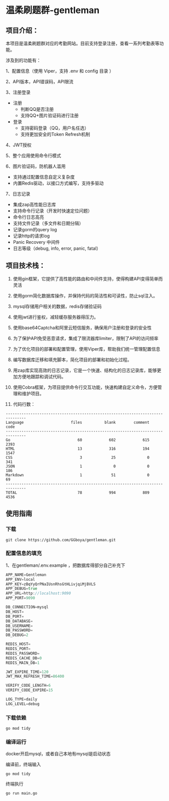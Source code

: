 # 温柔刷题群-gentleman

## 项目介绍：

本项目是温柔刷题群对应的考勤网站。目前支持登录注册，查看一系列考勤表等功能。

涉及到的功能有：

1、配置信息（使用 Viper，支持 .env 和 config 目录 ）

2、API版本，API错误码，API限流

3、注册登录

- 注册
  -  判断QQ是否注册
  - 支持QQ+图片验证码进行注册
- 登录
  - 支持密码登录（QQ，用户名任选）
  - 支持更加安全的Token Refresh机制

4、JWT授权

5、整个应用使用命令行模式

6、图片验证码，防机器人滥用

- 支持通过配置信息自定义复杂度
- 内置Redis驱动，以接口方式编写，支持多驱动

7、日志记录

- 集成zap高性能日志库
- 支持命令行记录（开发时快速定位问题）
- 命令行日志高亮
- 支持文件记录（多文件和日期分隔）
- 记录gorm的query log
- 记录http的请求log
- Panic Recovery 中间件
- 日志等级（debug, info, error, panic, fatal）



## 项目技术栈：

1. 使用gin框架，它提供了高性能的路由和中间件支持，使得构建API变得简单而灵活

2. 使用gorm简化数据库操作，并保持代码的简洁性和可读性，防止sql注入。

3. mysql存储用户相关的数据，redis存储验证码

4. 使用jwt进行鉴权，减轻缓存服务器得压力。

5. 使用base64Captcha和阿里云短信服务，确保用户注册和登录的安全性

6. 为了保护API免受恶意请求，集成了限流器库limiter，限制了API的访问频率

7. 为了优化项目的部署和配置管理，使用Viper库，帮助我们统一管理配置信息

8. 编写数据库迁移和填充脚本，简化项目的部署和初始化过程。
9. 用zap库实现高效的日志记录，它是一个快速、结构化的日志记录库，能够更加方便地跟踪和调试代码。
10. 使用Cobra框架，为项目提供命令行交互功能，快速构建自定义命令，方便管理和维护项目。

11. 代码行数：

```
-------------------------------------------------------------------------------
Language                     files          blank        comment           code
-------------------------------------------------------------------------------
Go                              60            602            615           2393
HTML                            13            316            194           1547
CSS                              3             25              0            341
JSON                             1              0              0            186
Markdown                         1             51              0             69
-------------------------------------------------------------------------------
TOTAL                           78            994            809           4536

```



## 使用指南

### 下载

```shell
git clone https://github.com/GGboya/gentleman.git
```

### 配置信息的填充

1、在gentleman/.env.example  ，把数据库得部分自己补充下

```go
APP_NAME=Gentleman
APP_ENV=local
APP_KEY=zBqYyQrPNaIUsnRhsGtHLivjqiMjBVLS
APP_DEBUG=true
APP_URL=http://localhost:9090
APP_PORT=9090

DB_CONNECTION=mysql
DB_HOST=
DB_PORT=
DB_DATABASE=
DB_USERNAME=
DB_PASSWORD=
DB_DEBUG=2

REDIS_HOST=
REDIS_PORT=
REDIS_PASSWORD=
REDIS_CACHE_DB=0
REDIS_MAIN_DB=1

JWT_EXPIRE_TIME=120
JWT_MAX_REFRESH_TIME=86400

VERIFY_CODE_LENGTH=6
VERIFY_CODE_EXPIRE=15

LOG_TYPE=daily
LOG_LEVEL=debug
```



### 下载依赖

```
go mod tidy
```





### 编译运行

docker开启mysql，或者自己本地有mysql是启动状态



编译前，终端输入

```shell
go mod tidy
```



终端执行

```shell
go run main.go
```





